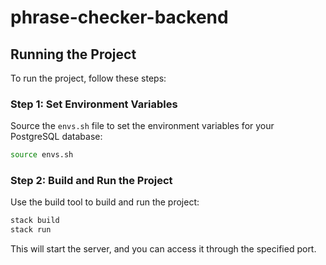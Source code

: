 # phrase-checker-backend
## Running the Project

To run the project, follow these steps:

### Step 1: Set Environment Variables

Source the `envs.sh` file to set the environment variables for your PostgreSQL database:
```bash
source envs.sh
```
### Step 2: Build and Run the Project
Use the build tool to build and run the project:

```bash
stack build
stack run
```
This will start the server, and you can access it through the specified port.